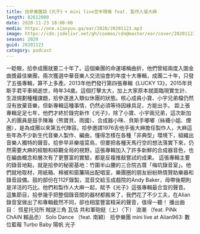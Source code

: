 ```yaml
---
title: 拾參樂團談《光子》+ mini live空中現場 feat. 製作人張大麻
length: 82612000
date: 2020-11-23 18:00:00
media: https://one.xiaoyuu.ga/ear/2020/20201123.mp3
image: https://cdn.jsdelivr.net/gh/coxmos/cdn@master/ear/cover/20201123.jpeg
season: 2020
guid: 20201123
category: podcast
---
```


一眨眼，拾參成團就要二十年了。這個樂團的命運堪稱曲折，他們曾經兩度入圍金曲獎最佳樂團，兩次獲選中華音樂人交流協會的年度十大專輯，成團二十年，只發了五張專輯，算不上多產。2013年他們發行第四張專輯《LUCKY 13》，2015年貝斯手君平車禍逝世，時年34歲。這個打擊太大，加上大家原本就面臨現實生計、生涯規劃種種課題，拾參遂進入類似休團的狀態。核心成員小寶、小宇兄弟檔仍然沒有放棄音樂，但新專輯這種事情，仍然必須等待因緣具足，方能出手。
距上張專輯足足七年，他們才終於錄完新作《光子》，除了小寶、小宇兩兄弟，這次新加入的團員是鼓手陳瀚（熊寶貝、雨國）、合成器小咪、貝斯手嘟嘟（絲襪小姐、煙圈），是為成團以來第五代陣容。拾參邀請1976吉他手張大麻擔任製作人，大麻這些年為不少新生代音樂人製作、編曲，懂得怎樣在各種「非典型」環境下，組織出音樂人獨特的聲音。拾參早非樂壇菜鳥，但要把各種天馬行空的想法落實下來，仍然需要大麻的經驗和綜觀全局的視野。這張專輯加入了許多新鮮的合成器音色，也在編曲概念和層次有了更豐富的實驗，都是反複推敲嘗試的成果。
這張專輯主要的錄音地點，就是拾參的秘密基地：竹圍半山腰的三合院古厝「梅坑錄音室」。他們就地取材，用紙箱、棉被和窗簾隔出配唱室，樂團圈的朋友紛紛熱情贊助樂器和錄音設備。鼓的部份在112F錄製，混音交給玉成戲院的Andy Baker，母帶後期則是洋活的巧比。他們和製作人大麻一起，賦予《光子》這張專輯最合宜的聲音。
這集節目，拾參幾乎把整個錄音間的器材都搬來了，我們花了不少工夫，在Alian錄音室做出了和專輯截然不同，卻也相當豐富精采的聲音，值得一聽！
播出曲目：
恆星托兒所
賊謎三角
瓦估
共和軍砲挺（上）（下）
浪潮 （feat. PiNk ChAiN 賴品丞）
Solo Dance （feat. 南穎）
拾參樂團 mini live at Alian963:
數位藍莓
Turbo Baby
陽帆
光子
